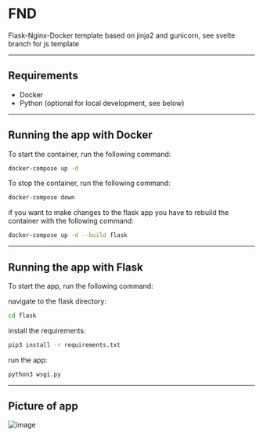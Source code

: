 # FND
Flask-Nginx-Docker template based on jinja2 and gunicorn, see svelte branch for js template

---
## Requirements
- Docker
- Python  (optional for local development, see below)

---
## Running the app with Docker 
To start the container, run the following command:

```bash
docker-compose up -d
```

To stop the container, run the following command:

```bash
docker-compose down
```

if you want to make changes to the flask app you have to rebuild the container with the following command:

```bash
docker-compose up -d --build flask
```

---
## Running the app with Flask
To start the app, run the following command:

navigate to the flask directory:
```bash
cd flask
```

install the requirements:
```bash
pip3 install -r requirements.txt
```

run the app:
```bash
python3 wsgi.py
```
---
## Picture of app
![image](https://github.com/karlusrex/FND/assets/90254802/875292ea-7214-46df-b1b4-833c452d4463)
